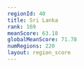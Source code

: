 ```yaml
---
regionId: 40
title: Sri Lanka
rank: 169
meanScore: 63.18
globalMeanScore: 71.78
numRegions: 220
layout: region_score
---
```


